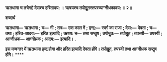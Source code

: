 **ऋतधामा च तत्रेन्द्रो देवाश्च हरितादय: ।** **ऋषयश्च तपोमूॢतस्तपस्व्याग्नीध्रकादय: ॥ २॥** 

**शब्दार्थ** 

**ऋतधामा—** **ऋतधामा** **; च—** **भी** **; तत्र—** **उस काल में** **; इन्द्र:—** **स्वर्ग का राजा** **; देवा:—** **देवता** **; च—** **तथा** **; हरित-आदय:—** **हरित** **इत्यादि** **; ऋषय: च—** **तथा सप्तॢष** **; तपोमूॢत:—** **तपोमूॢत** **; तपस्वी—** **तपस्वी** **; आग्नीध्रक—** **आग्नीध्रक** **; आदय:—** **इत्यादि।** **.** 

**इस मन्वन्तर में ऋतधामा इन्द्र होगा और हरित इत्यादि देवता होंगे। तपोमूॢत, तपस्वी तथा** **आग्नीध्रक सप्तॢष होंगे।** **** 